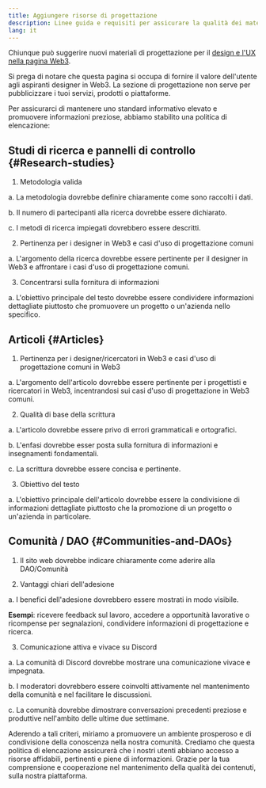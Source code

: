 ```yaml
---
title: Aggiungere risorse di progettazione
description: Linee guida e requisiti per assicurare la qualità dei materiali di progettazione su ethereum.org
lang: it
---
```


Chiunque può suggerire nuovi materiali di progettazione per il [design e l'UX nella pagina Web3](/developers/docs/design-and-ux/).

Si prega di notare che questa pagina si occupa di fornire il valore dell'utente agli aspiranti designer in Web3. La sezione di progettazione non serve per pubblicizzare i tuoi servizi, prodotti o piattaforme.

Per assicurarci di mantenere uno standard informativo elevato e promuovere informazioni preziose, abbiamo stabilito una politica di elencazione:

## Studi di ricerca e pannelli di controllo \{#Research-studies}

1. Metodologia valida

a. La metodologia dovrebbe definire chiaramente come sono raccolti i dati.

b. Il numero di partecipanti alla ricerca dovrebbe essere dichiarato.

c. I metodi di ricerca impiegati dovrebbero essere descritti.

2. Pertinenza per i designer in Web3 e casi d'uso di progettazione comuni

a. L'argomento della ricerca dovrebbe essere pertinente per il designer in Web3 e affrontare i casi d'uso di progettazione comuni.

3. Concentrarsi sulla fornitura di informazioni

a. L'obiettivo principale del testo dovrebbe essere condividere informazioni dettagliate piuttosto che promuovere un progetto o un'azienda nello specifico.

## Articoli \{#Articles}

1. Pertinenza per i designer/ricercatori in Web3 e casi d'uso di progettazione comuni in Web3

a. L'argomento dell'articolo dovrebbe essere pertinente per i progettisti e ricercatori in Web3, incentrandosi sui casi d'uso di progettazione in Web3 comuni.

2. Qualità di base della scrittura

a. L'articolo dovrebbe essere privo di errori grammaticali e ortografici.

b. L'enfasi dovrebbe esser posta sulla fornitura di informazioni e insegnamenti fondamentali.

c. La scrittura dovrebbe essere concisa e pertinente.

3. Obiettivo del testo

a. L'obiettivo principale dell'articolo dovrebbe essere la condivisione di informazioni dettagliate piuttosto che la promozione di un progetto o un'azienda in particolare.

## Comunità / DAO \{#Communities-and-DAOs}

1. Il sito web dovrebbe indicare chiaramente come aderire alla DAO/Comunità

2. Vantaggi chiari dell'adesione

a. I benefici dell'adesione dovrebbero essere mostrati in modo visibile.

**Esempi**: ricevere feedback sul lavoro, accedere a opportunità lavorative o ricompense per segnalazioni, condividere informazioni di progettazione e ricerca.

3. Comunicazione attiva e vivace su Discord

a. La comunità di Discord dovrebbe mostrare una comunicazione vivace e impegnata.

b. I moderatori dovrebbero essere coinvolti attivamente nel mantenimento della comunità e nel facilitare le discussioni.

c. La comunità dovrebbe dimostrare conversazioni precedenti preziose e produttive nell'ambito delle ultime due settimane.

Aderendo a tali criteri, miriamo a promuovere un ambiente prosperoso e di condivisione della conoscenza nella nostra comunità. Crediamo che questa politica di elencazione assicurerà che i nostri utenti abbiano accesso a risorse affidabili, pertinenti e piene di informazioni. Grazie per la tua comprensione e cooperazione nel mantenimento della qualità dei contenuti, sulla nostra piattaforma.
